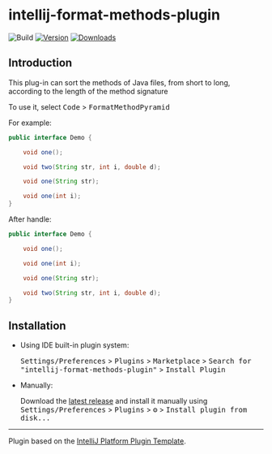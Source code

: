 # intellij-format-methods-plugin

![Build](https://github.com/dcsmf/intellij-format-methods-plugin/workflows/Build/badge.svg)
[![Version](https://img.shields.io/jetbrains/plugin/v/com.github.dcsmf.intellij-format-methods-plugin.svg)](https://plugins.jetbrains.com/plugin/com.github.dcsmf.intellij-format-methods-plugin)
[![Downloads](https://img.shields.io/jetbrains/plugin/d/com.github.dcsmf.intellij-format-methods-plugin.svg)](https://plugins.jetbrains.com/plugin/com.github.dcsmf.intellij-format-methods-plugin)

## Introduction
This plug-in can sort the methods of Java files, from short to long, according to the length of the method signature

To use it, select <kbd>Code</kbd> > <kbd>FormatMethodPyramid</kbd>

For example:

```java
public interface Demo {

    void one();

    void two(String str, int i, double d);

    void one(String str);

    void one(int i);
}
```

After handle:

```java
public interface Demo {

    void one();

    void one(int i);

    void one(String str);

    void two(String str, int i, double d);
}
```

## Installation

- Using IDE built-in plugin system:

  <kbd>Settings/Preferences</kbd> > <kbd>Plugins</kbd> > <kbd>Marketplace</kbd> > <kbd>Search for "intellij-format-methods-plugin"</kbd> >
  <kbd>Install Plugin</kbd>

- Manually:

  Download the [latest release](https://github.com/dcsmf/intellij-format-methods-plugin/releases/latest) and install it manually using
  <kbd>Settings/Preferences</kbd> > <kbd>Plugins</kbd> > <kbd>⚙️</kbd> > <kbd>Install plugin from disk...</kbd>


---
Plugin based on the [IntelliJ Platform Plugin Template][template].

[template]: https://github.com/JetBrains/intellij-platform-plugin-template
